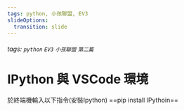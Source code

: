 ```yaml
---
tags: python, 小孩聯盟, EV3
slideOptions:
  transition: slide
---
```

###### tags: `python` `EV3` `小孩聯盟` `第二篇`
# IPython 與 VSCode 環境

於終端機輸入以下指令(安裝Ipython)
==pip install IPythoin==
